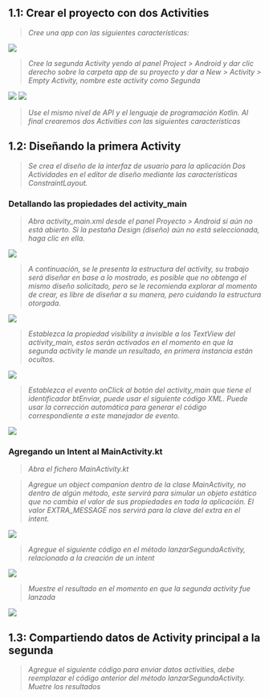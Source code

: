 ## 1.1: Crear el proyecto con dos Activities

> *Cree una app con las siguientes características:*
<img src="Capturas\1.PNG"/>

> *Cree la segunda Activity yendo al panel Project > Android y dar clic derecho sobre la carpeta app de su proyecto y dar a New > Activity > Empty Activity, nombre este activity como Segunda*

<img src="Capturas\2.png">
<img src="Capturas\3.png">

> *Use el mismo nivel de API y el lenguaje de programación Kotlin. Al final crearemos dos Activities con las siguientes características*

## 1.2: Diseñando la primera Activity

> *Se crea el diseño de la interfaz de usuario para la aplicación Dos Actividades en el editor de diseño mediante las características ConstraintLayout.* 

### Detallando las propiedades del activity_main

> *Abra activity_main.xml desde el panel Proyecto > Android si aún no está abierto. Si la pestaña Design (diseño) aún no está seleccionada, haga clic en ella.*

<img src="Capturas\4.png">

> *A continuación, se le presenta la estructura del activity, su trabajo será diseñar en base a lo mostrado, es posible que no obtenga el mismo diseño solicitado, pero se le recomienda explorar al momento de crear, es libre de diseñar a su manera, pero cuidando la estructura otorgada.*

<img src="Capturas\5.png">

> *Establezca la propiedad visibility a invisible a los TextView del activity_main, estos serán activados en el momento en que la segunda activity le mande un resultado, en primera instancia están ocultos.*

<img src="Capturas\6.png">

> *Establezca el evento onClick al botón del activity_main que tiene el identificador btEnviar, puede usar el siguiente código XML. Puede usar la corrección automática para generar el código correspondiente a este manejador de evento.*

<img src="Capturas\7.png">

### Agregando un Intent al MainActivity.kt

> *Abra el fichero MainActivity.kt*

> *Agregue un object companion dentro de la clase MainActivity, no dentro de algún método, este servirá para simular un objeto estático que no cambia el valor de sus propiedades en toda la aplicación. El valor EXTRA_MESSAGE nos servirá para la clave del extra en el intent.*

<img src="Capturas\8.png">

> *Agregue el siguiente código en el método lanzarSegundaActivity, relacionado a la creación de un intent*

<img src="Capturas\9.png">

> *Muestre el resultado en el momento en que la segunda activity fue lanzada*

 <img src="Capturas\10.png">

## 1.3: Compartiendo datos de Activity principal a la segunda

>*Agregue el siguiente código para enviar datos activities, debe reemplazar el código anterior del método lanzarSegundaActivity. Muetre los resultados*
